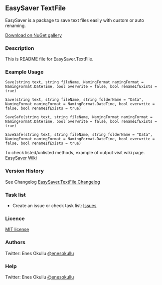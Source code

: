 ## EasySaver TextFile

EasySaver is a package to save text files easily with custom or auto renaming.

[Download on NuGet gallery](https://www.nuget.org/packages/EasySaver.TextFile/)

### Description

This is README file for EasySaver.TextFile. 

### Example Usage
```
Save(string text, string fileName, NamingFormat namingFormat = NamingFormat.DateTime, bool overwrite = false, bool renameIfExists = true)
```
```
Save(string text, string fileName, string folderName = "Data", NamingFormat namingFormat = NamingFormat.DateTime, bool overwrite = false, bool renameIfExists = true)
```
```
SaveSafe(string text, string fileName, NamingFormat namingFormat = NamingFormat.DateTime, bool overwrite = false, bool renameIfExists = true)
```
```
SaveSafe(string text, string fileName, string folderName = "Data", NamingFormat namingFormat = NamingFormat.DateTime, bool overwrite = false, bool renameIfExists = true)
```

To check listed/unlisted methods, example of output visit wiki page. [EasySaver Wiki](https://github.com/meokullu/EasySaver/wiki)

### Version History
See Changelog [EasySaver.TextFile Changelog](https://github.com/meokullu/EasySaver/blob/master/EasySaver.Text/CHANGELOG.md)

### Task list
* Create an issue or check task list: [Issues](https://github.com/meokullu/EasySaver/issues)

### Licence
[MIT license](https://github.com/meokullu/EasySaver/blob/master/LICENSE)

### Authors
Twitter: Enes Okullu [@enesokullu](https://twitter.com/EnesOkullu)

### Help
Twitter: Enes Okullu [@enesokullu](https://twitter.com/EnesOkullu)
